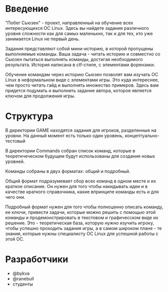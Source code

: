 # Введение

"Побег Сьюзен" - проект, направленный на обучение всех интересующихся ОС Linux. Здесь вы найдете задания различного уровня сложности как для самых маленьких, так и для тех, кто уже занимается Linux не первый день.

Задания представляют собой мини-историю, в которой пропущены выполняемые команды. Ваша задача - читать историю и совместно со Сьюзен пытаться выполнять команды, достигая необходимого результата. История написана в ctf-стиле, с элементами форензики.

Обучение командам через историю Сьюзен позволят вам изучать ОС Linux в неформальном виде с элементами игры. Это куда интереснее, чем просто читать гайд и выполнять множество примеров. Здесь вам придется подумать и выполнить задание автора, которое является ключом для продолжения игры.

# Структура

В директории GAME находятся задания для игроков, разделенные на уровни. На данный момент есть только один уровень, концептуально-тестовый

В директории Commands собран список команд, которые в теоретичеческом будущем будут использованы для создания новых уровней.

Команды собраны в двух форматах: общий и подробный.

Общий формат подразумевает сбор всех команд в одном месте и их краткое описание. Он нужен для того чтобы накидывать идеи и в качестве краткого справочника, какие впринципе команды есть и для чего они.

Подробный формат нужен для того чтобы полноценно описать команду, ее ключи, привести задачи, которые можно решить с помощью этой команды и продемонстрировать в текстовом и графичесском виде их решение. Это - теоретическая база, которую нужно изучить игроку, чтобы успешно проходить задания игры, а в самом широком плане - те знания, которые нужны специалисту ОС Linux для успешной работы с этой ОС.

# Разработчики

- @bykva
- @ranebull
- студенты